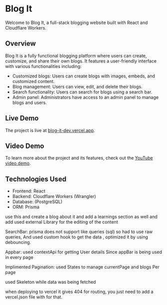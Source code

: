 # Blog It

Welcome to Blog It, a full-stack blogging website built with React and Cloudflare Workers.

## Overview

Blog It is a fully functional blogging platform where users can create, customize, and share their own blogs. It features a user-friendly interface with various functionalities including:

- Customized blogs: Users can create blogs with images, embeds, and customized content.
- Blog management: Users can view, edit, and delete their blogs.
- Search functionality: Users can search for blogs using a search bar.
- Admin panel: Administrators have access to an admin panel to manage blogs and users.

## Live Demo

The project is live at [blog-it-dev.vercel.app](https://blog-it-dev.vercel.app/).

## Video Demo

To learn more about the project and its features, check out the [YouTube video demo](https://www.youtube.com/watch?v=ovfHd57qWo4).

## Technologies Used

- Frontend: React
- Backend: Cloudflare Workers (Wrangler)
- Database: (PostgreSQL)
- ORM: Prisma

use this and create a blog about it and add a learnings section as well and add used external Library for the editing of the content

SearchBar:
prisma does not support like queries (sql) so had to use raw queries,
And used custom hook to get the data ,
optimized it by using debouncing.


Appbar: used contextApi for getting User details
Since appBar is being used in every page


Implimented Pagination:
used States to manage currentPage and blogs Per page


used Skeleton while data was being fetched

when deploying to vercel it gives 404 for routing, you just need to add a vercel.json file
with for that.
